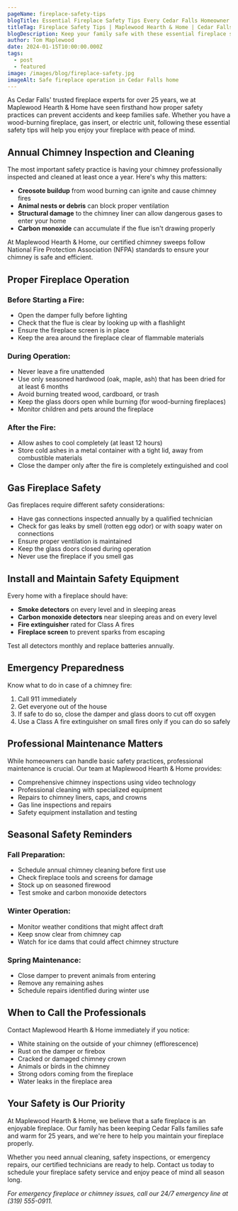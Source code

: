 ```yaml
---
pageName: fireplace-safety-tips
blogTitle: Essential Fireplace Safety Tips Every Cedar Falls Homeowner Should Know
titleTag: Fireplace Safety Tips | Maplewood Hearth & Home | Cedar Falls, IA
blogDescription: Keep your family safe with these essential fireplace safety tips from Cedar Falls' trusted fireplace experts. Learn proper maintenance, operation, and safety practices.
author: Tom Maplewood
date: 2024-01-15T10:00:00.000Z
tags:
  - post
  - featured
image: /images/blog/fireplace-safety.jpg
imageAlt: Safe fireplace operation in Cedar Falls home
---
```


As Cedar Falls' trusted fireplace experts for over 25 years, we at Maplewood Hearth & Home have seen firsthand how proper safety practices can prevent accidents and keep families safe. Whether you have a wood-burning fireplace, gas insert, or electric unit, following these essential safety tips will help you enjoy your fireplace with peace of mind.

## Annual Chimney Inspection and Cleaning

The most important safety practice is having your chimney professionally inspected and cleaned at least once a year. Here's why this matters:

- **Creosote buildup** from wood burning can ignite and cause chimney fires
- **Animal nests or debris** can block proper ventilation
- **Structural damage** to the chimney liner can allow dangerous gases to enter your home
- **Carbon monoxide** can accumulate if the flue isn't drawing properly

At Maplewood Hearth & Home, our certified chimney sweeps follow National Fire Protection Association (NFPA) standards to ensure your chimney is safe and efficient.

## Proper Fireplace Operation

### Before Starting a Fire:
- Open the damper fully before lighting
- Check that the flue is clear by looking up with a flashlight
- Ensure the fireplace screen is in place
- Keep the area around the fireplace clear of flammable materials

### During Operation:
- Never leave a fire unattended
- Use only seasoned hardwood (oak, maple, ash) that has been dried for at least 6 months
- Avoid burning treated wood, cardboard, or trash
- Keep the glass doors open while burning (for wood-burning fireplaces)
- Monitor children and pets around the fireplace

### After the Fire:
- Allow ashes to cool completely (at least 12 hours)
- Store cold ashes in a metal container with a tight lid, away from combustible materials
- Close the damper only after the fire is completely extinguished and cool

## Gas Fireplace Safety

Gas fireplaces require different safety considerations:

- Have gas connections inspected annually by a qualified technician
- Check for gas leaks by smell (rotten egg odor) or with soapy water on connections
- Ensure proper ventilation is maintained
- Keep the glass doors closed during operation
- Never use the fireplace if you smell gas

## Install and Maintain Safety Equipment

Every home with a fireplace should have:

- **Smoke detectors** on every level and in sleeping areas
- **Carbon monoxide detectors** near sleeping areas and on every level
- **Fire extinguisher** rated for Class A fires
- **Fireplace screen** to prevent sparks from escaping

Test all detectors monthly and replace batteries annually.

## Emergency Preparedness

Know what to do in case of a chimney fire:

1. Call 911 immediately
2. Get everyone out of the house
3. If safe to do so, close the damper and glass doors to cut off oxygen
4. Use a Class A fire extinguisher on small fires only if you can do so safely

## Professional Maintenance Matters

While homeowners can handle basic safety practices, professional maintenance is crucial. Our team at Maplewood Hearth & Home provides:

- Comprehensive chimney inspections using video technology
- Professional cleaning with specialized equipment
- Repairs to chimney liners, caps, and crowns
- Gas line inspections and repairs
- Safety equipment installation and testing

## Seasonal Safety Reminders

### Fall Preparation:
- Schedule annual chimney cleaning before first use
- Check fireplace tools and screens for damage
- Stock up on seasoned firewood
- Test smoke and carbon monoxide detectors

### Winter Operation:
- Monitor weather conditions that might affect draft
- Keep snow clear from chimney cap
- Watch for ice dams that could affect chimney structure

### Spring Maintenance:
- Close damper to prevent animals from entering
- Remove any remaining ashes
- Schedule repairs identified during winter use

## When to Call the Professionals

Contact Maplewood Hearth & Home immediately if you notice:

- White staining on the outside of your chimney (efflorescence)
- Rust on the damper or firebox
- Cracked or damaged chimney crown
- Animals or birds in the chimney
- Strong odors coming from the fireplace
- Water leaks in the fireplace area

## Your Safety is Our Priority

At Maplewood Hearth & Home, we believe that a safe fireplace is an enjoyable fireplace. Our family has been keeping Cedar Falls families safe and warm for 25 years, and we're here to help you maintain your fireplace properly.

Whether you need annual cleaning, safety inspections, or emergency repairs, our certified technicians are ready to help. Contact us today to schedule your fireplace safety service and enjoy peace of mind all season long.

*For emergency fireplace or chimney issues, call our 24/7 emergency line at (319) 555-0911.* 